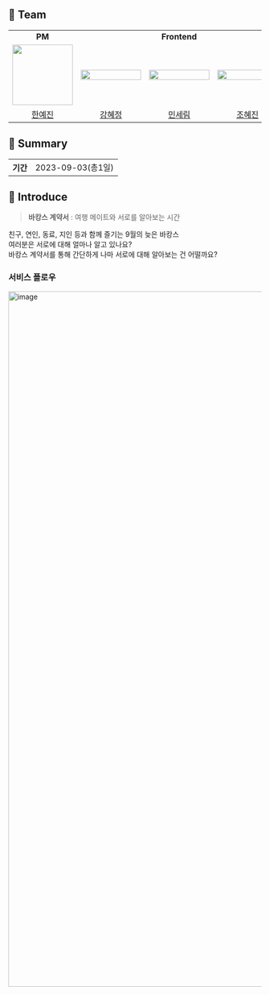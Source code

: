 ## 📌 Team
<table>
  <tr>
    <td align="center" colspan="1">
      <b>PM</b>
    </td>
    <td align="center" colspan="3">
      <b>Frontend</b>
    </td>
    <td align="center" colspan="2">
      <b>Backend</b>
    </td>
  </tr>
  <tr>
    <td>
      <img src="https://v1.padlet.pics/1/image.webp?t=c_limit%2Cdpr_2%2Ch_783%2Cw_587&url=https%3A%2F%2Fstorage.googleapis.com%2Fpadlet-uploads%2F2124284514%2F916c0b5065511e6bd8ed97489a364eff%2FC2D6A24D_B5DF_4360_955D_9869DAA8B24D.jpeg%3FExpires%3D1694218724%26GoogleAccessId%3D778043051564-q79bsd8mc40b0bl82ikkrtc3jdofe4dg%2540developer.gserviceaccount.com%26Signature%3DOihkcl2elTGQ3Bv%252Fj3itgXhVWxN%252FegOaaC%252BzVNKkJIgsf8vRdAxTSU%252B%252Ba%252B49xiBOfo6KKu5B5N3SbxGouDIyIzCRRUOGxtq9Gnwgt0xEsC5ohNF7dvSkkMjiy3%252FqUOP24YE74Z%252BrtmgFRV4q9aCRtVZqwchmyoL4PoiHf3X4geI%253D%26original-url%3Dhttps%253A%252F%252Fpadlet-uploads.storage.googleapis.com%252F2124284514%252F916c0b5065511e6bd8ed97489a364eff%252FC2D6A24D_B5DF_4360_955D_9869DAA8B24D.jpeg" width="120px" height="120px"/>
    </td>
    <td>
      <img src="https://avatars.githubusercontent.com/u/48716625?v=4" width="120px" height="15%"/>
    </td>
    <td>
      <img src="https://avatars.githubusercontent.com/u/97885933?v=4" width="120px" height="15%"/>
    </td>
    <td>
      <img src="https://avatars.githubusercontent.com/u/79624055?v=4" width="120px" height="15%"/>
    </td>
    <td>
      <img src="https://avatars.githubusercontent.com/u/77559262?v=4" width="120px" height="15%"/>
    </td>
    <td>
      <img src="https://avatars.githubusercontent.com/u/123621015?v=4" width="120px" height="15%"/>
    </td>
  </tr>
  <tr>
    <td align="center">
      <a href="dingbook@naver.com">
      한예진
      </a>
    </td>
    <td align="center">
      <a href="https://github.com/ovoHJ">
      강혜정
      </a>
    </td>
    <td align="center">
      <a href="https://github.com/anonymousRecords">
      민세림
      </a>
    </td>
    <td align="center">
      <a href="https://github.com/Chohyejin53">
      조혜진
      </a>
    </td>
    <td align="center">
      <a href="https://github.com/eunhye3333">
      나은혜
      </a>
    </td>
    <td align="center">
      <a href="https://github.com/Park-Jaemin">
      박재민
      </a>
    </td>
  </tr>
</table>

## 📌 Summary
<table>
    <tr>
        <th>기간</th>
        <td>2023-09-03(총1일)</td>
    </tr>
</table>

## 📌 Introduce
> **바캉스 계약서** : 여행 메이트와 서로를 알아보는 시간

친구, 연인, 동료, 지인 등과 함께 즐기는 9월의 늦은 바캉스   
여러분은 서로에 대해 얼마나 알고 있나요?    
바캉스 계약서를 통해 간단하게 나마 서로에 대해 알아보는 건 어떨까요?   

### 서비스 플로우
<img width="1381" alt="image" src="https://github.com/vacation-together/.github/assets/97885933/d4caf130-70e1-4438-ad02-cd198300356a">

### 
